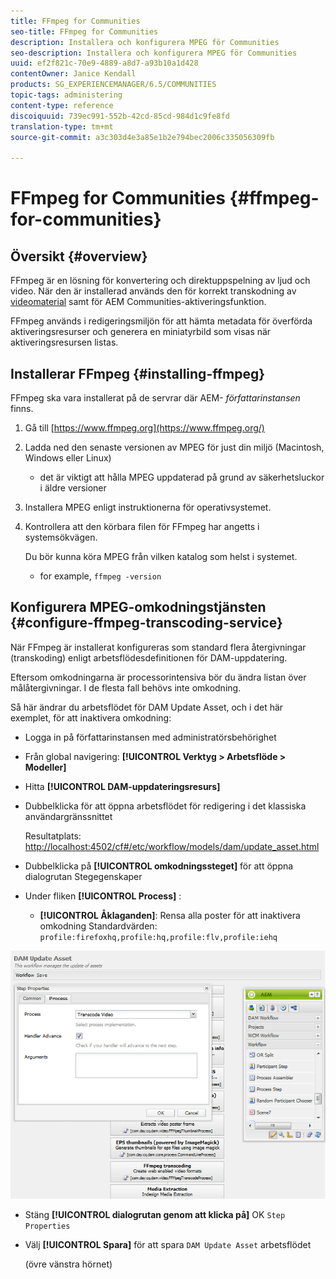 ```yaml
---
title: FFmpeg for Communities
seo-title: FFmpeg for Communities
description: Installera och konfigurera MPEG för Communities
seo-description: Installera och konfigurera MPEG för Communities
uuid: ef2f821c-70e9-4889-a8d7-a93b10a1d428
contentOwner: Janice Kendall
products: SG_EXPERIENCEMANAGER/6.5/COMMUNITIES
topic-tags: administering
content-type: reference
discoiquuid: 739ec991-552b-42cd-85cd-984d1c9fe8fd
translation-type: tm+mt
source-git-commit: a3c303d4e3a85e1b2e794bec2006c335056309fb

---
```



# FFmpeg for Communities {#ffmpeg-for-communities}

## Översikt {#overview}

FFmpeg är en lösning för konvertering och direktuppspelning av ljud och video. När den är installerad används den för korrekt transkodning av [videomaterial](../../help/sites-authoring/default-components-foundation.md#video) samt för AEM Communities-aktiveringsfunktion.

FFmpeg används i redigeringsmiljön för att hämta metadata för överförda aktiveringsresurser och generera en miniatyrbild som visas när aktiveringsresursen listas.

## Installerar FFmpeg {#installing-ffmpeg}

FFmpeg ska vara installerat på de servrar där AEM- *författarinstansen* finns.

1. Gå till [https://www.ffmpeg.org](https://www.ffmpeg.org/)
1. Ladda ned den senaste versionen av MPEG för just din miljö (Macintosh, Windows eller Linux)

   * det är viktigt att hålla MPEG uppdaterad på grund av säkerhetsluckor i äldre versioner

1. Installera MPEG enligt instruktionerna för operativsystemet.

1. Kontrollera att den körbara filen för FFmpeg har angetts i systemsökvägen.

   Du bör kunna köra MPEG från vilken katalog som helst i systemet.

   * for example, `ffmpeg -version`

## Konfigurera MPEG-omkodningstjänsten {#configure-ffmpeg-transcoding-service}

När FFmpeg är installerat konfigureras som standard flera återgivningar (transkoding) enligt arbetsflödesdefinitionen för DAM-uppdatering.

Eftersom omkodningarna är processorintensiva bör du ändra listan över målåtergivningar. I de flesta fall behövs inte omkodning.

Så här ändrar du arbetsflödet för DAM Update Asset, och i det här exemplet, för att inaktivera omkodning:

* Logga in på författarinstansen med administratörsbehörighet
* Från global navigering: **[!UICONTROL Verktyg > Arbetsflöde > Modeller]**
* Hitta **[!UICONTROL DAM-uppdateringsresurs]**
* Dubbelklicka för att öppna arbetsflödet för redigering i det klassiska användargränssnittet

   Resultatplats: [http://localhost:4502/cf#/etc/workflow/models/dam/update_asset.html](http://localhost:4502/cf#/etc/workflow/models/dam/update_asset.html)

* Dubbelklicka på **[!UICONTROL omkodningssteget]** för att öppna dialogrutan Stegegenskaper
* Under fliken **[!UICONTROL Process]** :

   * **[!UICONTROL Åklaganden]**: Rensa alla poster för att inaktivera omkodning Standardvärden: `profile:firefoxhq,profile:hq,profile:flv,profile:iehq`

![chlimage_1-372](assets/chlimage_1-372.png)

* Stäng **[!UICONTROL dialogrutan genom att klicka på]** OK `Step Properties`

* Välj **[!UICONTROL Spara]** för att spara `DAM Update Asset` arbetsflödet

   (övre vänstra hörnet)

